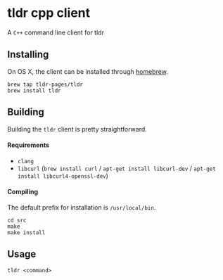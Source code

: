 tldr cpp client
=============

A `C++` command line client for tldr

## Installing

On OS X, the client can be installed through [homebrew](http://brew.sh/).
```
brew tap tldr-pages/tldr
brew install tldr
```

## Building

Building the `tldr` client is pretty straightforward.

#### Requirements

- `clang`
- `libcurl` (`brew install curl` / `apt-get install libcurl-dev` / `apt-get install libcurl4-openssl-dev`)

#### Compiling

The default prefix for installation is `/usr/local/bin`.

```
cd src
make
make install
``` 

## Usage

`tldr <command>`
